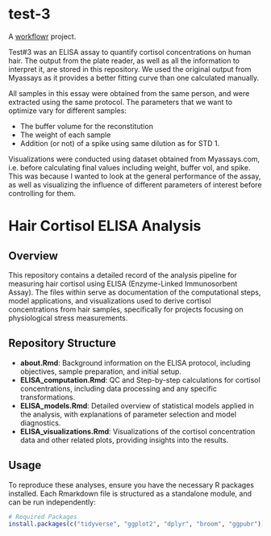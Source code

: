 # test-3

A [workflowr][] project.

[workflowr]: https://github.com/workflowr/workflowr

 Test#3 was an ELISA assay to quantify cortisol concentrations on human hair. 
 The output from the plate reader, as well as all the information to interpret it, are stored in this repository. 
 We used the original output from Myassays as it provides a better fitting curve than one calculated manually.


 All samples in this essay were obtained from the same person, and were extracted using the same protocol. 
 The parameters that we want to optimize vary for different samples:  
- The buffer volume for the reconstitution
- The weight of each sample
- Addition (or not) of a spike using same dilution as for STD 1.


Visualizations were conducted using dataset obtained from Myassays.com, i.e. before calculating final values including weight, buffer vol, and spike. 
This was because I wanted to look at the general performance of the assay, as well as visualizing the influence of different parameters of interest before controlling for them.

 
 
 # Hair Cortisol ELISA Analysis

## Overview
This repository contains a detailed record of the analysis pipeline for measuring hair cortisol using ELISA (Enzyme-Linked Immunosorbent Assay). The files within serve as documentation of the computational steps, model applications, and visualizations used to derive cortisol concentrations from hair samples, specifically for projects focusing on physiological stress measurements.

## Repository Structure
- **about.Rmd**: Background information on the ELISA protocol, including objectives, sample preparation, and initial setup.
- **ELISA_computation.Rmd**: QC and Step-by-step calculations for cortisol concentrations, including data processing and any specific transformations.
- **ELISA_models.Rmd**: Detailed overview of statistical models applied in the analysis, with explanations of parameter selection and model diagnostics.
- **ELISA_visualizations.Rmd**: Visualizations of the cortisol concentration data and other related plots, providing insights into the results.

## Usage
To reproduce these analyses, ensure you have the necessary R packages installed. Each Rmarkdown file is structured as a standalone module, and can be run independently:

```r
# Required Packages
install.packages(c("tidyverse", "ggplot2", "dplyr", "broom", "ggpubr"))

